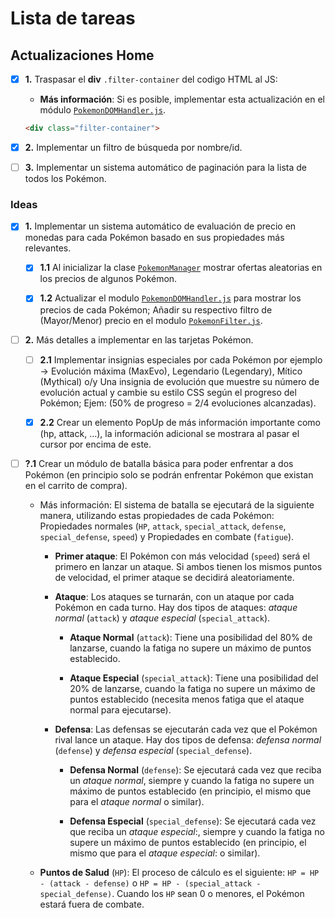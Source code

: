# Lista de tareas

## Actualizaciones Home

- [x] **1.** Traspasar el **div** `.filter-container` del codigo HTML al JS:

  - **Más información**: Si es posible, implementar esta actualización en el módulo [`PokemonDOMHandler.js`](content/pages/0/js/models/PokemonDOMHandler.js).

  ```HTML
  <div class="filter-container">
  ```

- [x] **2.** Implementar un filtro de búsqueda por nombre/id.

- [ ] **3.** Implementar un sistema automático de paginación para la lista de todos los Pokémon.

### Ideas

- [x] **1.** Implementar un sistema automático de evaluación de precio en monedas para cada Pokémon basado en sus propiedades más relevantes.

  - [x] **1.1** Al inicializar la clase [`PokemonManager`](content/pages/0/js/models/PokemonManager.js) mostrar ofertas aleatorias en los precios de algunos Pokémon.

  - [x] **1.2** Actualizar el modulo [`PokemonDOMHandler.js`](content/pages/0/js/models/PokemonDOMHandler.js) para mostrar los precios de cada Pokémon; Añadir su respectivo filtro de (Mayor/Menor) precio en el modulo [`PokemonFilter.js`](content/pages/0/js/models/PokemonFilter.js).

- [ ] **2.** Más detalles a implementar en las tarjetas Pokémon.

  - [ ] **2.1** Implementar insignias especiales por cada Pokémon por ejemplo -> Evolución máxima (MaxEvo), Legendario (Legendary), Mítico (Mythical) o/y Una insignia de evolución que muestre su número de evolución actual y cambie su estilo CSS según el progreso del Pokémon; Ejem: (50% de progreso = 2/4 evoluciones alcanzadas).

  - [x] **2.2** Crear un elemento PopUp de más información importante como (hp, attack, …), la información adicional se mostrara al pasar el cursor por encima de este.

- [ ] **?.1** Crear un módulo de batalla básica para poder enfrentar a dos Pokémon (en principio solo se podrán enfrentar Pokémon que existan en el carrito de compra).

  - Más información: El sistema de batalla se ejecutará de la siguiente manera, utilizando estas propiedades de cada Pokémon: Propiedades normales (`HP`, `attack`, `special_attack`, `defense`, `special_defense`, `speed`) y Propiedades en combate (`fatigue`).

    - **Primer ataque**: El Pokémon con más velocidad (`speed`) será el primero en lanzar un ataque. Si ambos tienen los mismos puntos de velocidad, el primer ataque se decidirá aleatoriamente.

    - **Ataque**: Los ataques se turnarán, con un ataque por cada Pokémon en cada turno. Hay dos tipos de ataques: _ataque normal_ (`attack`) y _ataque especial_ (`special_attack`).

      - **Ataque Normal** (`attack`): Tiene una posibilidad del 80% de lanzarse, cuando la fatiga no supere un máximo de puntos establecido.

      - **Ataque Especial** (`special_attack`): Tiene una posibilidad del 20% de lanzarse, cuando la fatiga no supere un máximo de puntos establecido (necesita menos fatiga que el ataque normal para ejecutarse).

    - **Defensa**: Las defensas se ejecutarán cada vez que el Pokémon rival lance un ataque. Hay dos tipos de defensa: _defensa normal_ (`defense`) y _defensa especial_ (`special_defense`).

      - **Defensa Normal** (`defense`): Se ejecutará cada vez que reciba un _ataque normal_, siempre y cuando la fatiga no supere un máximo de puntos establecido (en principio, el mismo que para el _ataque normal_ o similar).

      - **Defensa Especial** (`special_defense`): Se ejecutará cada vez que reciba un _ataque especial_:, siempre y cuando la fatiga no supere un máximo de puntos establecido (en principio, el mismo que para el _ataque especial_: o similar).

  - **Puntos de Salud** (`HP`): El proceso de cálculo es el siguiente: `HP = HP - (attack - defense)` o `HP = HP - (special_attack - special_defense)`. Cuando los `HP` sean 0 o menores, el Pokémon estará fuera de combate.
